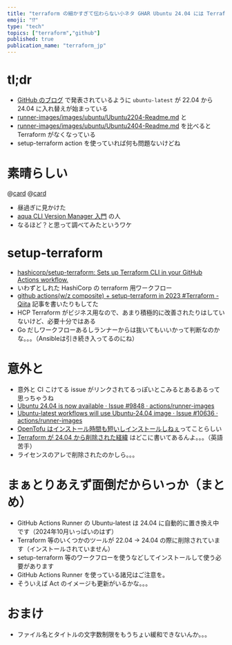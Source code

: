 ```yaml
---
title: "terraform の細かすぎて伝わらない小ネタ GHAR Ubuntu 24.04 には Terraform が入ってない"
emoji: "⁉"
type: "tech"
topics: ["terraform","github"]
published: true
publication_name: "terraform_jp"
---
```


# tl;dr

- [GitHub のブログ](https://github.blog/changelog/2024-09-25-actions-new-images-and-ubuntu-latest-changes/) で発表されているように `ubuntu-latest` が 22.04 から 24.04 に入れ替えが始まっている
- [runner-images/images/ubuntu/Ubuntu2204-Readme.md](https://github.com/actions/runner-images/blob/main/images/ubuntu/Ubuntu2204-Readme.md) と
- [runner-images/images/ubuntu/Ubuntu2404-Readme.md](https://github.com/actions/runner-images/blob/main/images/ubuntu/Ubuntu2404-Readme.md) を比べると Terraform がなくなっている
- setup-terraform action を使っていれば何も問題ないけどね

# 素晴らしい

@[card](https://github.com/cloudposse/atmos/pull/717)
@[card](https://github.com/cloudposse/atmos/pull/718)

- 昼過ぎに見かけた
- [aqua CLI Version Manager 入門](https://zenn.dev/shunsuke_suzuki/books/aqua-handbook) の人
- なるほど？と思って調べてみたというワケ

# setup-terraform

- [hashicorp/setup-terraform: Sets up Terraform CLI in your GitHub Actions workflow.](https://github.com/hashicorp/setup-terraform)
- いわずとしれた HashiCorp の terraform 用ワークフロー
- [github actions(w/z composite) + setup-terraform in 2023 #Terraform - Qiita](https://qiita.com/raki/items/9a020c02759fede05157) 記事を書いたりもしてた
- HCP Terraform がビジネス用なので、あまり積極的に改善されたりはしていないけど、必要十分ではある
- Go だしワークフローあるしランナーからは抜いてもいいかって判断なのかな。。。（Ansibleは引き続き入ってるのにね）

# 意外と

- 意外と CI こけてる issue がリンクされてるっぽいとこみるとあるあるって思っちゃうね
- [Ubuntu 24.04 is now available · Issue #9848 · actions/runner-images](https://github.com/actions/runner-images/issues/9848)
- [Ubuntu-latest workflows will use Ubuntu-24.04 image · Issue #10636 · actions/runner-images](https://github.com/actions/runner-images/issues/10636)
- [OpenTofu はインストール時間も短いしインストールしねぇ](https://github.com/actions/runner-images/issues/9507#issuecomment-1996998465)ってことらしい
- [Terraform が 24.04 から削除された経緯](https://github.com/actions/runner-images/issues/10764#issuecomment-2406251518) はどこに書いてあるんよ。。。（英語苦手）
- ライセンスのアレで削除されたのかしら。。。

# まぁとりあえず面倒だからいっか（まとめ）

- GitHub Actions Runner の Ubuntu-latest は 24.04 に自動的に置き換え中です（2024年10月いっぱいのはず）
- Terraform 等のいくつかのツールが 22.04 -> 24.04 の際に削除されています（インストールされていません）
- setup-terraform 等のワークフローを使うなどしてインストールして使う必要があります
- GitHub Actions Runner を使っている諸兄はご注意を。
- そういえば Act のイメージも更新がいるかな。。。

# おまけ

- ファイル名とタイトルの文字数制限をもうちょい緩和できないんか。。。
